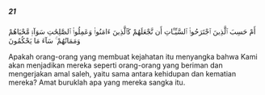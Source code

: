 ##### 21

<span class="ayah">أَمْ حَسِبَ ٱلَّذِينَ ٱجْتَرَحُوا۟ ٱلسَّيِّـَٔاتِ أَن نَّجْعَلَهُمْ كَٱلَّذِينَ ءَامَنُوا۟ وَعَمِلُوا۟ ٱلصَّٰلِحَٰتِ سَوَآءًۭ مَّحْيَاهُمْ وَمَمَاتُهُمْ ۚ سَآءَ مَا يَحْكُمُونَ</span>

<span class="ayah_translation">Apakah orang-orang yang membuat kejahatan itu menyangka bahwa Kami akan menjadikan mereka seperti orang-orang yang beriman dan mengerjakan amal saleh, yaitu sama antara kehidupan dan kematian mereka? Amat buruklah apa yang mereka sangka itu.</span>
